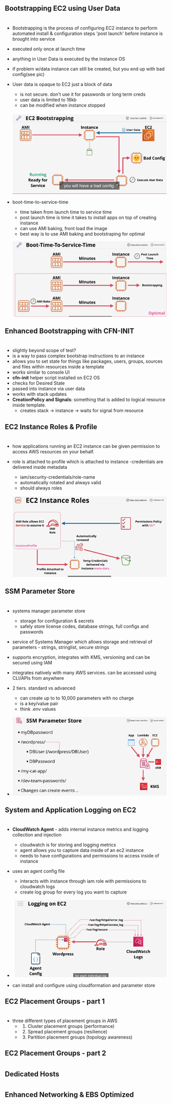 ## Bootstrapping EC2 using User Data

#

- Bootstrapping is the process of configuring EC2 instance to perform automated install & configuration steps 'post launch' before instance is brought into service
- executed only once at launch time
- anything in User Data is executed by the instance OS
- if problem w/data instance can still be created, but you end up with bad config(see pic)
- User data is opaque to EC2 just a block of data

  - is not secure. don't use it for passwords or long term creds
  - user data is limited to 16kb
  - can be modified when instance stopped

  ![Alt text](img/ecbootstrap.png 'workflow')

- boot-time-to-service-time

  - time taken from launch time to service time
  - post launch time is time it takes to install apps on top of creating instance
  - can use AMI baking, front load the image
  - best way is to use AMI baking and bootstraping for optimal

  ![Alt text](img/ec2boottime.png 'best practices')

## Enhanced Bootstrapping with CFN-INIT

#

- slightly beyond scope of test?
- is a way to pass complex bootstrap instructions to an instance
- allows you to set state for things like packages, users, groups, sources and files within resources inside a template
- works similar to console UI
- **cfn-init** helper script installed on EC2 OS
- checks for Desired State
- passed into instance via user data
- works with stack updates
- **CreationPolicy and Signals**: something that is added to logical resource inside template.
  - creates stack -> instance -> waits for signal from resource

## EC2 Instance Roles & Profile

#

- how applications running an EC2 instance can be given permission to access AWS resources on your behalf.
- role is attached to profile which is attached to instance
  -credentials are delivered inside metadata

  - iam/security-credentials/role-name
  - automatically rotated and always valid
  - should always roles

  ![ec instance roles and profiles](img/ec2instanceroles.png)

## SSM Parameter Store

#

- systems manager parameter store
  - storage for configuration & secrets
  - safely store license codes, database strings, full configs and passwords
- service of Systems Manager which allows storage and retrieval of parameters - strings, stringlist, secure strings
- supports encryption, integrates with KMS, versioning and can be secured using IAM
- integrates natively with many AWS services. can be accessed using CLI/APIs from anywhere
- 2 tiers. standard vs advanced

  - can create up to to 10,000 parameters with no charge
  - is a key/value pair
  - think .env values

- ![parameter store](img/ec2parameterstore.png)

## System and Application Logging on EC2

#

- **CloudWatch Agent** - adds internal instance metrics and logging collection and injection
  - cloudwatch is for storing and logging metrics
  - agent allows you to capture data inside of an ec2 instance
  - needs to have configurations and permissions to access inside of instance
- uses an agent config file

  - interacts with instance through iam role with permissions to cloudwatch logs
  - create log group for every log you want to capture

- ![flowchart of cloudwatch agent process](img/ec2cloudwatchagent.png)
- can install and configure using cloudformation and parameter store

## EC2 Placement Groups - part 1

#

- three different types of placement groups in AWS
  - 1. Cluster placement groups (performance)
  - 2. Spread placement groups (resilience)
  - 3. Partition placement groups (topology awareness)

## EC2 Placement Groups - part 2

#

## Dedicated Hosts

#

## Enhanced Networking & EBS Optimized

#

